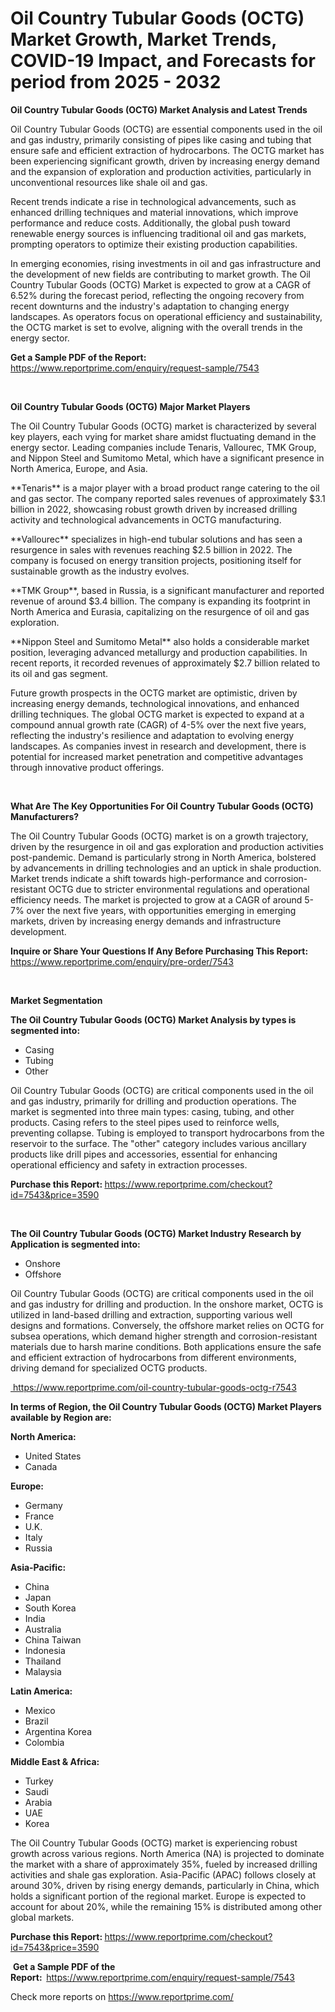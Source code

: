 <p><h1>Oil Country Tubular Goods (OCTG) Market Growth, Market Trends, COVID-19 Impact, and Forecasts for period from 2025 - 2032</h1></p><p><strong>Oil Country Tubular Goods (OCTG) Market Analysis and Latest Trends</strong></p>
<p><p>Oil Country Tubular Goods (OCTG) are essential components used in the oil and gas industry, primarily consisting of pipes like casing and tubing that ensure safe and efficient extraction of hydrocarbons. The OCTG market has been experiencing significant growth, driven by increasing energy demand and the expansion of exploration and production activities, particularly in unconventional resources like shale oil and gas.</p><p>Recent trends indicate a rise in technological advancements, such as enhanced drilling techniques and material innovations, which improve performance and reduce costs. Additionally, the global push toward renewable energy sources is influencing traditional oil and gas markets, prompting operators to optimize their existing production capabilities.</p><p>In emerging economies, rising investments in oil and gas infrastructure and the development of new fields are contributing to market growth. The Oil Country Tubular Goods (OCTG) Market is expected to grow at a CAGR of 6.52% during the forecast period, reflecting the ongoing recovery from recent downturns and the industry's adaptation to changing energy landscapes. As operators focus on operational efficiency and sustainability, the OCTG market is set to evolve, aligning with the overall trends in the energy sector.</p></p>
<p><strong>Get a Sample PDF of the Report:&nbsp;</strong> <a href="https://www.reportprime.com/enquiry/request-sample/7543?utm_campaign=3123&utm_medium=2&utm_source=Github&utm_content=ia&utm_term=19032025&utm_id=oil-country-tubular-goods-octg">https://www.reportprime.com/enquiry/request-sample/7543</a></p>
<p>&nbsp;</p>
<p><strong>Oil Country Tubular Goods (OCTG) Major Market Players</strong></p>
<p><p>The Oil Country Tubular Goods (OCTG) market is characterized by several key players, each vying for market share amidst fluctuating demand in the energy sector. Leading companies include Tenaris, Vallourec, TMK Group, and Nippon Steel and Sumitomo Metal, which have a significant presence in North America, Europe, and Asia.</p><p>**Tenaris** is a major player with a broad product range catering to the oil and gas sector. The company reported sales revenues of approximately $3.1 billion in 2022, showcasing robust growth driven by increased drilling activity and technological advancements in OCTG manufacturing.</p><p>**Vallourec** specializes in high-end tubular solutions and has seen a resurgence in sales with revenues reaching $2.5 billion in 2022. The company is focused on energy transition projects, positioning itself for sustainable growth as the industry evolves.</p><p>**TMK Group**, based in Russia, is a significant manufacturer and reported revenue of around $3.4 billion. The company is expanding its footprint in North America and Eurasia, capitalizing on the resurgence of oil and gas exploration.</p><p>**Nippon Steel and Sumitomo Metal** also holds a considerable market position, leveraging advanced metallurgy and production capabilities. In recent reports, it recorded revenues of approximately $2.7 billion related to its oil and gas segment.</p><p>Future growth prospects in the OCTG market are optimistic, driven by increasing energy demands, technological innovations, and enhanced drilling techniques. The global OCTG market is expected to expand at a compound annual growth rate (CAGR) of 4-5% over the next five years, reflecting the industry's resilience and adaptation to evolving energy landscapes. As companies invest in research and development, there is potential for increased market penetration and competitive advantages through innovative product offerings.</p></p>
<p>&nbsp;</p>
<p><strong>What Are The Key Opportunities For Oil Country Tubular Goods (OCTG) Manufacturers?</strong></p>
<p><p>The Oil Country Tubular Goods (OCTG) market is on a growth trajectory, driven by the resurgence in oil and gas exploration and production activities post-pandemic. Demand is particularly strong in North America, bolstered by advancements in drilling technologies and an uptick in shale production. Market trends indicate a shift towards high-performance and corrosion-resistant OCTG due to stricter environmental regulations and operational efficiency needs. The market is projected to grow at a CAGR of around 5-7% over the next five years, with opportunities emerging in emerging markets, driven by increasing energy demands and infrastructure development.</p></p>
<p><strong>Inquire or Share Your Questions If Any Before Purchasing This Report:</strong> <a href="https://www.reportprime.com/enquiry/pre-order/7543?utm_campaign=3123&utm_medium=2&utm_source=Github&utm_content=ia&utm_term=19032025&utm_id=oil-country-tubular-goods-octg">https://www.reportprime.com/enquiry/pre-order/7543</a></p>
<p>&nbsp;</p>
<p><strong>Market Segmentation</strong></p>
<p><strong>The Oil Country Tubular Goods (OCTG) Market Analysis by types is segmented into:</strong></p>
<p><ul><li>Casing</li><li>Tubing</li><li>Other</li></ul></p>
<p><p>Oil Country Tubular Goods (OCTG) are critical components used in the oil and gas industry, primarily for drilling and production operations. The market is segmented into three main types: casing, tubing, and other products. Casing refers to the steel pipes used to reinforce wells, preventing collapse. Tubing is employed to transport hydrocarbons from the reservoir to the surface. The "other" category includes various ancillary products like drill pipes and accessories, essential for enhancing operational efficiency and safety in extraction processes.</p></p>
<p><strong>Purchase this Report:&nbsp;</strong><a href="https://www.reportprime.com/checkout?id=7543&price=3590&utm_campaign=3123&utm_medium=2&utm_source=Github&utm_content=ia&utm_term=19032025&utm_id=oil-country-tubular-goods-octg">https://www.reportprime.com/checkout?id=7543&price=3590</a></p>
<p>&nbsp;</p>
<p><strong>The Oil Country Tubular Goods (OCTG) Market Industry Research by Application is segmented into:</strong></p>
<p><ul><li>Onshore</li><li>Offshore</li></ul></p>
<p><p>Oil Country Tubular Goods (OCTG) are critical components used in the oil and gas industry for drilling and production. In the onshore market, OCTG is utilized in land-based drilling and extraction, supporting various well designs and formations. Conversely, the offshore market relies on OCTG for subsea operations, which demand higher strength and corrosion-resistant materials due to harsh marine conditions. Both applications ensure the safe and efficient extraction of hydrocarbons from different environments, driving demand for specialized OCTG products.</p></p>
<p><a href="https://www.reportprime.com/oil-country-tubular-goods-octg-r7543?utm_campaign=3123&utm_medium=2&utm_source=Github&utm_content=ia&utm_term=19032025&utm_id=oil-country-tubular-goods-octg">&nbsp;https://www.reportprime.com/oil-country-tubular-goods-octg-r7543</a></p>
<p><strong>In terms of Region, the Oil Country Tubular Goods (OCTG) Market Players available by Region are:</strong></p>
<p>
    <p> <strong> North America: </strong>
        <ul>
            <li>United States</li>
            <li>Canada</li>
        </ul>
        </p> 
    <p> <strong> Europe: </strong>
        <ul>
            <li>Germany</li>
            <li>France</li>
            <li>U.K.</li>
            <li>Italy</li>
            <li>Russia</li>
        </ul>
        </p> 
    <p> <strong> Asia-Pacific: </strong>
        <ul>
            <li>China</li>
            <li>Japan</li>
            <li>South Korea</li>
            <li>India</li>
            <li>Australia</li>
            <li>China Taiwan</li>
            <li>Indonesia</li>
            <li>Thailand</li>
            <li>Malaysia</li>
        </ul>
        </p> 
    <p> <strong> Latin America: </strong>
        <ul>
            <li>Mexico</li>
            <li>Brazil</li>
            <li>Argentina Korea</li>
            <li>Colombia</li>
        </ul>
        </p> 
    <p> <strong> Middle East & Africa: </strong>
        <ul>
            <li>Turkey</li>
            <li>Saudi</li>
            <li>Arabia</li>
            <li>UAE</li>
            <li>Korea</li>
        </ul>
    </p>
    </p>
<p><p>The Oil Country Tubular Goods (OCTG) market is experiencing robust growth across various regions. North America (NA) is projected to dominate the market with a share of approximately 35%, fueled by increased drilling activities and shale gas exploration. Asia-Pacific (APAC) follows closely at around 30%, driven by rising energy demands, particularly in China, which holds a significant portion of the regional market. Europe is expected to account for about 20%, while the remaining 15% is distributed among other global markets.</p></p>
<p><strong>Purchase this Report: </strong><a href="https://www.reportprime.com/checkout?id=7543&price=3590&utm_campaign=3123&utm_medium=2&utm_source=Github&utm_content=ia&utm_term=19032025&utm_id=oil-country-tubular-goods-octg">https://www.reportprime.com/checkout?id=7543&price=3590</a></p>
<p>&nbsp;<strong>Get a Sample PDF of the Report:&nbsp;&nbsp;</strong><a href="https://www.reportprime.com/enquiry/request-sample/7543?utm_campaign=3123&utm_medium=2&utm_source=Github&utm_content=ia&utm_term=19032025&utm_id=oil-country-tubular-goods-octg">https://www.reportprime.com/enquiry/request-sample/7543</a></p>
<p><strong></strong></p>
<p>Check more reports on <a href="https://www.reportprime.com/?utm_campaign=3123&utm_medium=2&utm_source=Github&utm_content=ia&utm_term=19032025&utm_id=oil-country-tubular-goods-octg">https://www.reportprime.com/</a></p>